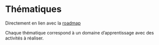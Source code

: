 # Thématiques
Directement en lien avec la [roadmap](https://roadmap.sh/r/msig24)

Chaque thématique correspond à un domaine d’apprentissage avec 
des activités à réaliser.